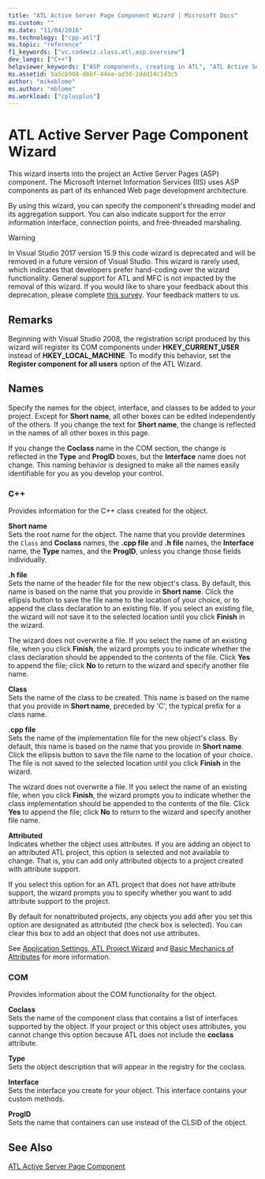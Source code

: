 ```yaml
---
title: "ATL Active Server Page Component Wizard | Microsoft Docs"
ms.custom: ""
ms.date: "11/04/2016"
ms.technology: ["cpp-atl"]
ms.topic: "reference"
f1_keywords: ["vc.codewiz.class.atl.asp.overview"]
dev_langs: ["C++"]
helpviewer_keywords: ["ASP components, creating in ATL", "ATL Active Server Page Component Wizard"]
ms.assetid: 5a5cb904-dbbf-44ea-ad3d-2ddd14c1d3c5
author: "mikeblome"
ms.author: "mblome"
ms.workload: ["cplusplus"]
---
```

# ATL Active Server Page Component Wizard

This wizard inserts into the project an Active Server Pages (ASP) component. The Microsoft Internet Information Services (IIS) uses ASP components as part of its enhanced Web page development architecture.

By using this wizard, you can specify the component's threading model and its aggregation support. You can also indicate support for the error information interface, connection points, and free-threaded marshaling.

> [!WARNING]
> In Visual Studio 2017 version 15.9 this code wizard is deprecated and will be removed in a future version of Visual Studio. This wizard is rarely used, which indicates that developers prefer hand-coding over the wizard functionality. General support for ATL and MFC is not impacted by the removal of this wizard. If you would like to share your feedback about this deprecation, please complete [this survey](https://www.surveymonkey.com/r/QDWKKCN). Your feedback matters to us.

## Remarks

Beginning with Visual Studio 2008, the registration script produced by this wizard will register its COM components under **HKEY_CURRENT_USER** instead of **HKEY_LOCAL_MACHINE**. To modify this behavior, set the **Register component for all users** option of the ATL Wizard.

## Names

Specify the names for the object, interface, and classes to be added to your project. Except for **Short name**, all other boxes can be edited independently of the others. If you change the text for **Short name**, the change is reflected in the names of all other boxes in this page.

If you change the **Coclass** name in the COM section, the change is reflected in the **Type** and **ProgID** boxes, but the **Interface** name does not change. This naming behavior is designed to make all the names easily identifiable for you as you develop your control.

### C++

Provides information for the C++ class created for the object.

**Short name**  
Sets the root name for the object. The name that you provide determines the `Class` and **Coclass** names, the **.cpp file** and **.h file** names, the **Interface** name, the **Type** names, and the **ProgID**, unless you change those fields individually.

**.h file**  
Sets the name of the header file for the new object's class. By default, this name is based on the name that you provide in **Short name**. Click the ellipsis button to save the file name to the location of your choice, or to append the class declaration to an existing file. If you select an existing file, the wizard will not save it to the selected location until you click **Finish** in the wizard.

The wizard does not overwrite a file. If you select the name of an existing file, when you click **Finish**, the wizard prompts you to indicate whether the class declaration should be appended to the contents of the file. Click **Yes** to append the file; click **No** to return to the wizard and specify another file name.

**Class**  
Sets the name of the class to be created. This name is based on the name that you provide in **Short name**, preceded by 'C', the typical prefix for a class name.

**.cpp file**  
Sets the name of the implementation file for the new object's class. By default, this name is based on the name that you provide in **Short name**. Click the ellipsis button to save the file name to the location of your choice. The file is not saved to the selected location until you click **Finish** in the wizard.

The wizard does not overwrite a file. If you select the name of an existing file, when you click **Finish**, the wizard prompts you to indicate whether the class implementation should be appended to the contents of the file. Click **Yes** to append the file; click **No** to return to the wizard and specify another file name.

**Attributed**  
Indicates whether the object uses attributes. If you are adding an object to an attributed ATL project, this option is selected and not available to change. That is, you can add only attributed objects to a project created with attribute support.

If you select this option for an ATL project that does not have attribute support, the wizard prompts you to specify whether you want to add attribute support to the project.

By default for nonattributed projects, any objects you add after you set this option are designated as attributed (the check box is selected). You can clear this box to add an object that does not use attributes.

See [Application Settings, ATL Project Wizard](../../atl/reference/application-settings-atl-project-wizard.md) and [Basic Mechanics of Attributes](../../windows/basic-mechanics-of-attributes.md) for more information.

### COM

Provides information about the COM functionality for the object.

**Coclass**  
Sets the name of the component class that contains a list of interfaces supported by the object. If your project or this object uses attributes, you cannot change this option because ATL does not include the **coclass** attribute.

**Type**  
Sets the object description that will appear in the registry for the coclass.

**Interface**  
Sets the interface you create for your object. This interface contains your custom methods.

**ProgID**  
Sets the name that containers can use instead of the CLSID of the object.

## See Also

[ATL Active Server Page Component](../../atl/reference/adding-an-atl-active-server-page-component.md)

